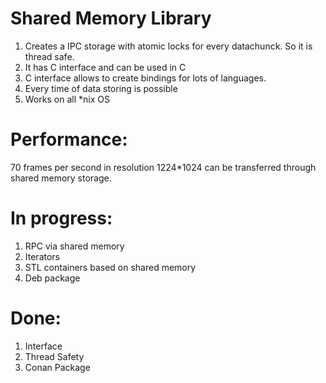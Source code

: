 # Shared Memory Library

1. Creates a IPC storage with atomic locks for every datachunck. So it is thread safe.
2. It has C interface and can be used in C
3. C interface allows to create bindings for lots of languages.
4. Every time of data storing is possible
5. Works on all *nix OS


# Performance:

70 frames per second in resolution 1224*1024 can be transferred through shared memory storage.


# In progress:

1. RPC via shared memory
2. Iterators
3. STL containers based on shared memory
4. Deb package

# Done:

1. Interface
2. Thread Safety
2. Conan Package

